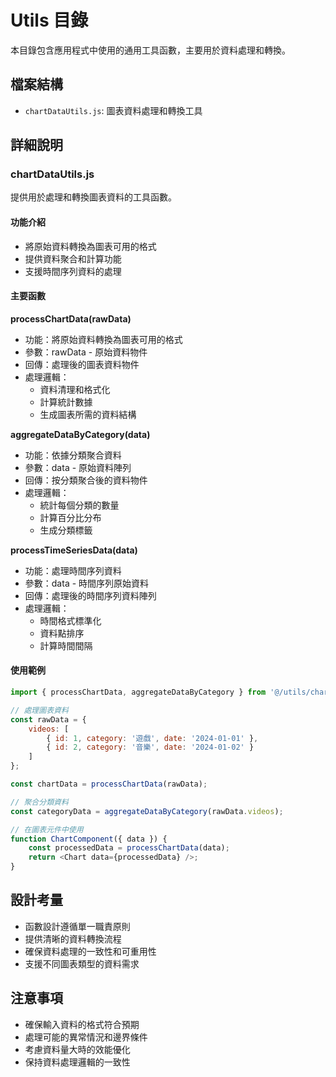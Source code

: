 # Utils 目錄

本目錄包含應用程式中使用的通用工具函數，主要用於資料處理和轉換。

## 檔案結構

- `chartDataUtils.js`: 圖表資料處理和轉換工具

## 詳細說明

### chartDataUtils.js

提供用於處理和轉換圖表資料的工具函數。

#### 功能介紹
- 將原始資料轉換為圖表可用的格式
- 提供資料聚合和計算功能
- 支援時間序列資料的處理

#### 主要函數

**processChartData(rawData)**
- 功能：將原始資料轉換為圖表可用的格式
- 參數：rawData - 原始資料物件
- 回傳：處理後的圖表資料物件
- 處理邏輯：
  - 資料清理和格式化
  - 計算統計數據
  - 生成圖表所需的資料結構

**aggregateDataByCategory(data)**
- 功能：依據分類聚合資料
- 參數：data - 原始資料陣列
- 回傳：按分類聚合後的資料物件
- 處理邏輯：
  - 統計每個分類的數量
  - 計算百分比分布
  - 生成分類標籤

**processTimeSeriesData(data)**
- 功能：處理時間序列資料
- 參數：data - 時間序列原始資料
- 回傳：處理後的時間序列資料陣列
- 處理邏輯：
  - 時間格式標準化
  - 資料點排序
  - 計算時間間隔

#### 使用範例
```javascript
import { processChartData, aggregateDataByCategory } from '@/utils/chartDataUtils';

// 處理圖表資料
const rawData = {
    videos: [
        { id: 1, category: '遊戲', date: '2024-01-01' },
        { id: 2, category: '音樂', date: '2024-01-02' }
    ]
};

const chartData = processChartData(rawData);

// 聚合分類資料
const categoryData = aggregateDataByCategory(rawData.videos);

// 在圖表元件中使用
function ChartComponent({ data }) {
    const processedData = processChartData(data);
    return <Chart data={processedData} />;
}
```

## 設計考量

- 函數設計遵循單一職責原則
- 提供清晰的資料轉換流程
- 確保資料處理的一致性和可重用性
- 支援不同圖表類型的資料需求

## 注意事項

- 確保輸入資料的格式符合預期
- 處理可能的異常情況和邊界條件
- 考慮資料量大時的效能優化
- 保持資料處理邏輯的一致性